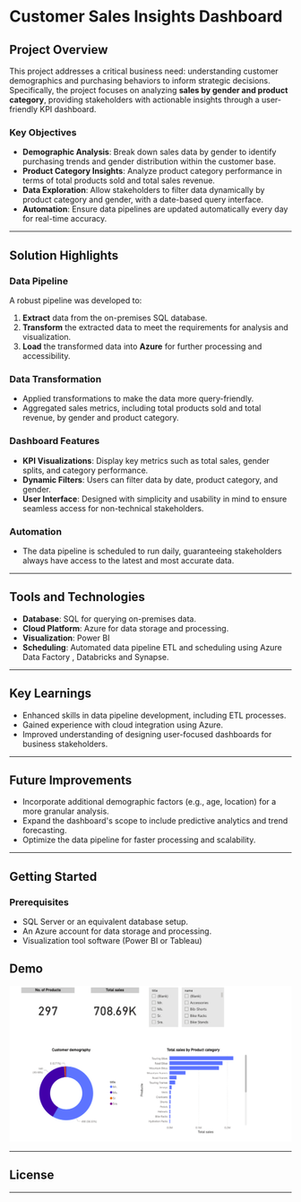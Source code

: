
# Customer Sales Insights Dashboard

## Project Overview

This project addresses a critical business need: understanding customer demographics and purchasing behaviors to inform strategic decisions. Specifically, the project focuses on analyzing **sales by gender and product category**, providing stakeholders with actionable insights through a user-friendly KPI dashboard.

### Key Objectives

- **Demographic Analysis**: Break down sales data by gender to identify purchasing trends and gender distribution within the customer base.
- **Product Category Insights**: Analyze product category performance in terms of total products sold and total sales revenue.
- **Data Exploration**: Allow stakeholders to filter data dynamically by product category and gender, with a date-based query interface.
- **Automation**: Ensure data pipelines are updated automatically every day for real-time accuracy.

---

## Solution Highlights

### Data Pipeline

A robust pipeline was developed to:

1. **Extract** data from the on-premises SQL database.
2. **Transform** the extracted data to meet the requirements for analysis and visualization.
3. **Load** the transformed data into **Azure** for further processing and accessibility.

### Data Transformation

- Applied transformations to make the data more query-friendly.
- Aggregated sales metrics, including total products sold and total revenue, by gender and product category.

### Dashboard Features

- **KPI Visualizations**: Display key metrics such as total sales, gender splits, and category performance.
- **Dynamic Filters**: Users can filter data by date, product category, and gender.
- **User Interface**: Designed with simplicity and usability in mind to ensure seamless access for non-technical stakeholders.

### Automation

- The data pipeline is scheduled to run daily, guaranteeing stakeholders always have access to the latest and most accurate data.

---

## Tools and Technologies

- **Database**: SQL for querying on-premises data.
- **Cloud Platform**: Azure for data storage and processing.
- **Visualization**: Power BI
- **Scheduling**: Automated data pipeline ETL and scheduling using Azure Data Factory , Databricks and Synapse.

---

## Key Learnings

- Enhanced skills in data pipeline development, including ETL processes.
- Gained experience with cloud integration using Azure.
- Improved understanding of designing user-focused dashboards for business stakeholders.

---

## Future Improvements

- Incorporate additional demographic factors (e.g., age, location) for a more granular analysis.
- Expand the dashboard's scope to include predictive analytics and trend forecasting.
- Optimize the data pipeline for faster processing and scalability.

---

## Getting Started

### Prerequisites

- SQL Server or an equivalent database setup.
- An Azure account for data storage and processing.
- Visualization tool software (Power BI or Tableau)


## Demo

![Dashboard Preview](/docs/dashboard_screenshot.png)

---

## License


---
